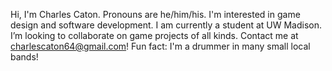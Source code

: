 Hi, I'm Charles Caton.
Pronouns are he/him/his.
I'm interested in game design and software development.
I am currently a student at UW Madison.
I’m looking to collaborate on game projects of all kinds. 
Contact me at charlescaton64@gmail.com!
Fun fact: I'm a drummer in many small local bands!

<!---
ccaton64/ccaton64 is a ✨ special ✨ repository because its `README.md` (this file) appears on your GitHub profile.
You can click the Preview link to take a look at your changes.
--->
